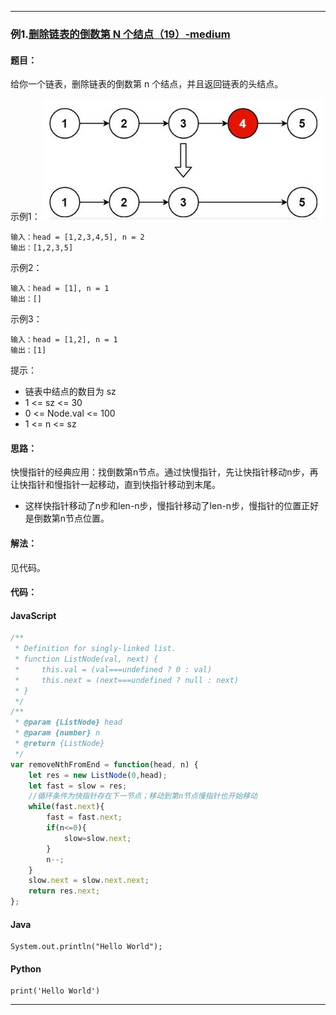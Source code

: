 >


---

### 例1.[删除链表的倒数第 N 个结点（19）-medium](https://leetcode.cn/problems/remove-nth-node-from-end-of-list/)

#### 题目：
给你一个链表，删除链表的倒数第 n 个结点，并且返回链表的头结点。

示例1：
![示例1图](imgs/2_6_1.jpg)
```
输入：head = [1,2,3,4,5], n = 2
输出：[1,2,3,5]
```
示例2：
```
输入：head = [1], n = 1
输出：[]
```

示例3：
```
输入：head = [1,2], n = 1
输出：[1]
```

提示：

- 链表中结点的数目为 sz
- 1 <= sz <= 30
- 0 <= Node.val <= 100
- 1 <= n <= sz

#### 思路：
快慢指针的经典应用：找倒数第n节点。通过快慢指针，先让快指针移动n步，再让快指针和慢指针一起移动，直到快指针移动到末尾。
- 这样快指针移动了n步和len-n步，慢指针移动了len-n步，慢指针的位置正好是倒数第n节点位置。

#### 解法：

见代码。

#### 代码：

<!-- tabs:start -->

#### **JavaScript**

```javascript
/**
 * Definition for singly-linked list.
 * function ListNode(val, next) {
 *     this.val = (val===undefined ? 0 : val)
 *     this.next = (next===undefined ? null : next)
 * }
 */
/**
 * @param {ListNode} head
 * @param {number} n
 * @return {ListNode}
 */
var removeNthFromEnd = function(head, n) {
    let res = new ListNode(0,head);
    let fast = slow = res;
    //循环条件为快指针存在下一节点；移动到第n节点慢指针也开始移动
    while(fast.next){
        fast = fast.next;
        if(n<=0){
            slow=slow.next;
        }
        n--;
    }
    slow.next = slow.next.next;
    return res.next;
};
```

#### **Java**

```
System.out.println("Hello World");
```

#### **Python**

```
print('Hello World')
```

<!-- tabs:end -->

---